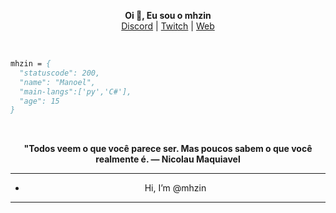 <p align='center'>
  <b>Oi 🤙, Eu sou o mhzin</b><br>
  <a href="https://discord.com/users/393712055934255106">Discord</a> |
  <a href="https://twitch.tv/mhzink">Twitch</a> |
  <a href="https://ayo.so/mhzin2k">Web</a>
  
&nbsp; &nbsp; &nbsp; &nbsp; &nbsp;&nbsp; &nbsp; &nbsp; &nbsp; &nbsp;&nbsp; &nbsp; &nbsp; &nbsp; &nbsp; &nbsp; &nbsp; &nbsp; &nbsp; &nbsp; &nbsp;&nbsp; &nbsp; &nbsp; &nbsp; &nbsp;&nbsp; &nbsp; &nbsp; &nbsp; &nbsp;

```p
mhzin = {
  "statuscode": 200,
  "name": "Manoel",
  "main-langs":['py','C#'],
  "age": 15
}
```

&nbsp; &nbsp; &nbsp; &nbsp; &nbsp;&nbsp; &nbsp; &nbsp; &nbsp; &nbsp;&nbsp; &nbsp; &nbsp; &nbsp; &nbsp; &nbsp; &nbsp; &nbsp; &nbsp; &nbsp; &nbsp;&nbsp; &nbsp; &nbsp; &nbsp; &nbsp;&nbsp; &nbsp; &nbsp; &nbsp; &nbsp;

<p align='center'>
  <b>
    "Todos veem o que você parece ser. Mas poucos sabem o que você realmente é.
  </b>
                                                           <b> —  Nicolau Maquiavel</b>


---

- <p align="center"> Hi, I’m @mhzin

---
